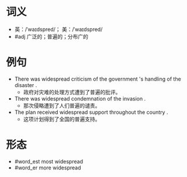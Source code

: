 # 词义
- 英：/ˈwaɪdspred/； 美：/ˈwaɪdspred/
- #adj 广泛的；普遍的；分布广的
# 例句
- There was widespread criticism of the government 's handling of the disaster .
	- 政府对灾难的处理方式遭到了普遍的批评。
- There was widespread condemnation of the invasion .
	- 那次侵略遭到了人们普遍的谴责。
- The plan received widespread support throughout the country .
	- 这项计划得到了全国的普遍支持。
# 形态
- #word_est most widespread
- #word_er more widespread
